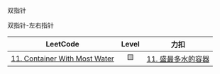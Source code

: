 双指针

双指针-左右指针

|                                         LeetCode                                          | Level |                                   力扣                                   |
|:-----------------------------------------------------------------------------------------:|:-----:|:----------------------------------------------------------------------:|
| [11. Container With Most Water](https://leetcode.com/problems/container-with-most-water/) |  🟨   | [11. 盛最多水的容器](https://leetcode.cn/problems/container-with-most-water/) |
